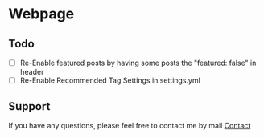 # Webpage

## Todo
- [ ] Re-Enable featured posts by having some posts the "featured: false" in header
- [ ] Re-Enable Recommended Tag Settings in settings.yml

## Support

<p>If you have any questions, please feel free to contact me by mail <a href="mailto:hi.artemsheludko@gmail.com">Contact</a><p>